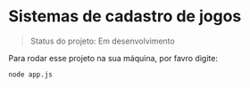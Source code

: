 # Sistemas de cadastro de jogos

> Status do projeto: Em desenvolvimento

Para rodar esse projeto na sua máquina, por favro digite:

```
node app.js
```
